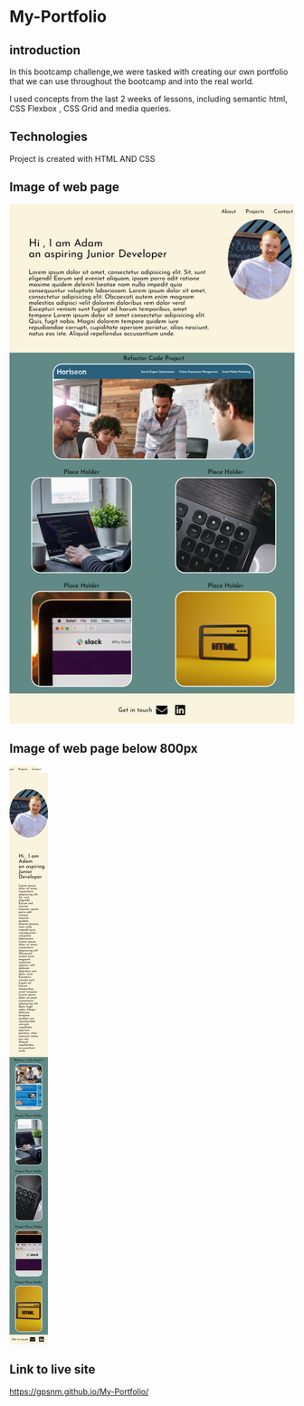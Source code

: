 # My-Portfolio


## introduction
 In this bootcamp challenge,we were tasked with creating our own portfolio that we can use throughout the bootcamp and into the real world.

 I used concepts from the last 2 weeks of lessons, including semantic html, CSS Flexbox , CSS Grid and media queries. 


## Technologies
Project is created with HTML AND CSS

## Image of web page

<img src="./assets/images/gpsnm.github.io_My-Portfolio_ (1).png" alt="">

## Image of web page below 800px

<img src="./assets/images/my-portfolio-responsive.png" alt="">


## Link to live site

https://gpsnm.github.io/My-Portfolio/
